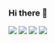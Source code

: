 ### Hi there 👋

<img src="https://img.shields.io/badge/HTML-#DD4D25?style=flat-square&logo=Android&logoColor=white"/>
<img src="https://img.shields.io/badge/CSS-#146EB0?style=flat-square&logo=Android&logoColor=white"/>
<img src="https://img.shields.io/badge/JavaScript-#DE9D27?style=flat-square&logo=Android&logoColor=white"/>
<img src="https://img.shields.io/badge/React-#5ED3F3?style=flat-square&logo=Android&logoColor=white"/>
